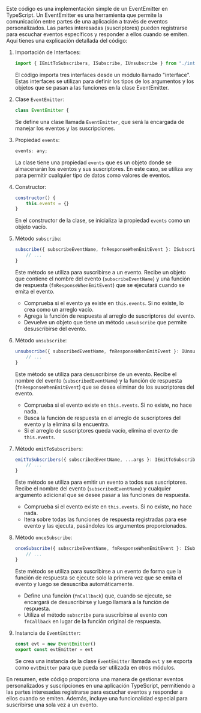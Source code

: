 Este código es una implementación simple de un EventEmitter en TypeScript. Un EventEmitter es una herramienta que permite la comunicación entre partes de una aplicación a través de eventos personalizados. Las partes interesadas (suscriptores) pueden registrarse para escuchar eventos específicos y responder a ellos cuando se emiten. Aquí tienes una explicación detallada del código:

1. Importación de Interfaces:
   ```js
   import { IEmitToSubscribers, ISubscribe, IUnsubscribe } from "./interface";
   ```
   El código importa tres interfaces desde un módulo llamado "interface". Estas interfaces se utilizan para definir los tipos de los argumentos y los objetos que se pasan a las funciones en la clase EventEmitter.

2. Clase `EventEmitter`:
   ```js
   class EventEmitter {
   ```
   Se define una clase llamada `EventEmitter`, que será la encargada de manejar los eventos y las suscripciones.

3. Propiedad `events`:
   ```js
   events: any;
   ```
   La clase tiene una propiedad `events` que es un objeto donde se almacenarán los eventos y sus suscriptores. En este caso, se utiliza `any` para permitir cualquier tipo de datos como valores de eventos.

4. Constructor:
   ```js
   constructor() {
       this.events = {}
   }
   ```
   En el constructor de la clase, se inicializa la propiedad `events` como un objeto vacío.

5. Método `subscribe`:
   ```js
   subscribe({ subscribeEventName, fnResponseWhenEmitEvent }: ISubscribe) {
       // ...
   }
   ```
   Este método se utiliza para suscribirse a un evento. Recibe un objeto que contiene el nombre del evento (`subscribeEventName`) y una función de respuesta (`fnResponseWhenEmitEvent`) que se ejecutará cuando se emita el evento.

   - Comprueba si el evento ya existe en `this.events`. Si no existe, lo crea como un arreglo vacío.
   - Agrega la función de respuesta al arreglo de suscriptores del evento.
   - Devuelve un objeto que tiene un método `unsubscribe` que permite desuscribirse del evento.

6. Método `unsubscribe`:
   ```js
   unsubscribe({ subscribedEventName, fnResponseWhenEmitEvent }: IUnsubscribe) {
       // ...
   }
   ```
   Este método se utiliza para desuscribirse de un evento. Recibe el nombre del evento (`subscribedEventName`) y la función de respuesta (`fnResponseWhenEmitEvent`) que se desea eliminar de los suscriptores del evento.

   - Comprueba si el evento existe en `this.events`. Si no existe, no hace nada.
   - Busca la función de respuesta en el arreglo de suscriptores del evento y la elimina si la encuentra.
   - Si el arreglo de suscriptores queda vacío, elimina el evento de `this.events`.

7. Método `emitToSubscribers`:
   ```js
   emitToSubscribers({ subscribedEventName, ...args }: IEmitToSubscribers) {
       // ...
   }
   ```
   Este método se utiliza para emitir un evento a todos sus suscriptores. Recibe el nombre del evento (`subscribedEventName`) y cualquier argumento adicional que se desee pasar a las funciones de respuesta.

   - Comprueba si el evento existe en `this.events`. Si no existe, no hace nada.
   - Itera sobre todas las funciones de respuesta registradas para ese evento y las ejecuta, pasándoles los argumentos proporcionados.

8. Método `onceSubscribe`:
   ```js
   onceSubscribe({ subscribeEventName, fnResponseWhenEmitEvent }: ISubscribe) {
       // ...
   }
   ```
   Este método se utiliza para suscribirse a un evento de forma que la función de respuesta se ejecute solo la primera vez que se emita el evento y luego se desuscriba automáticamente.

   - Define una función (`fnCallback`) que, cuando se ejecute, se encargará de desuscribirse y luego llamará a la función de respuesta.
   - Utiliza el método `subscribe` para suscribirse al evento con `fnCallback` en lugar de la función original de respuesta.

9. Instancia de `EventEmitter`:
   ```js
   const evt = new EventEmitter()
   export const evtEmitter = evt
   ```
   Se crea una instancia de la clase `EventEmitter` llamada `evt` y se exporta como `evtEmitter` para que pueda ser utilizada en otros módulos.

En resumen, este código proporciona una manera de gestionar eventos personalizados y suscripciones en una aplicación TypeScript, permitiendo a las partes interesadas registrarse para escuchar eventos y responder a ellos cuando se emiten. Además, incluye una funcionalidad especial para suscribirse una sola vez a un evento.